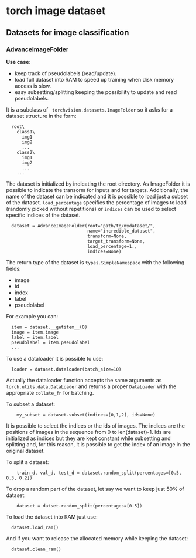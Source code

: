 # torch image dataset

## Datasets for image classification

### AdvanceImageFolder
**Use case**: 
- keep track of pseudolabels (read/update).
- load full dataset into RAM to speed up training when disk memory access is slow.
- easy subsetting/splitting keeping the possibility to update and read pseudolabels.

It is a subclass of ``` torchvision.datasets.ImageFolder``` so it asks for a dataset structure in the form:
```
  root\
    class1\
      img1
      img2
      ...
    class2\
      img1
      img2
      ...
    ...   
```

The dataset is initialized by indicating the root directory.
As ImageFolder it is possible to indicate the transorm for inputs and for targets. Additionally, the name of the dataset can be indicated and it is possible to load just a subset of the dataset. ```load_percentage``` specifies the percentage of images to load (randomly picked without repetitions) or ```indices``` can be used to select specific indices of the dataset.

```
  dataset = AdvanceImageFolder(root="path/to/mydataset/",
                               name="incredible_dataset",
                               transform=None,
                               target_transform=None,
                               load_percentage=1.,
                               indices=None)
```

The return type of the dataset is ```types.SimpleNamespace``` with the following fields:
- image
- id
- index
- label
- pseudolabel

For example you can:

```
  item = dataset.__getitem__(0)
  image = item.image
  label = item.label
  pseudolabel = item.pseudolabel
  ...
```

To use a dataloader it is possible to use:
```
  loader = dataset.dataloader(batch_size=10)
```
Actually the dataloader function accepts the same arguments as ```torch.utils.data.DataLoader``` and returns a proper ```DataLoader``` with the appropriate ```collate_fn``` for batching.

To subset a dataset:
```
    my_subset = dataset.subset(indices=[0,1,2], ids=None)
```
It is possible to select the indices or the ids of images. The indices are the positions of images in the sequence from 0 to len(dataset)-1.
Ids are initialized as indices but they are kept constant while subsetting and splitting and, for this reason, it is possible to get the index of an image in the original dataset.

To split a dataset:

```
    train_d, val_d, test_d = dataset.random_split(percentages=[0.5, 0.3, 0.2])
```

To drop a random part of the dataset, let say we want to keep just 50% of dataset:
```
    dataset = datset.random_split(percentages=[0.5])
```  

To load the dataset into RAM just use:
```
  dataset.load_ram()
```
And if you want to release the allocated memory while keeping the dataset:
```
  dataset.clean_ram()
```




